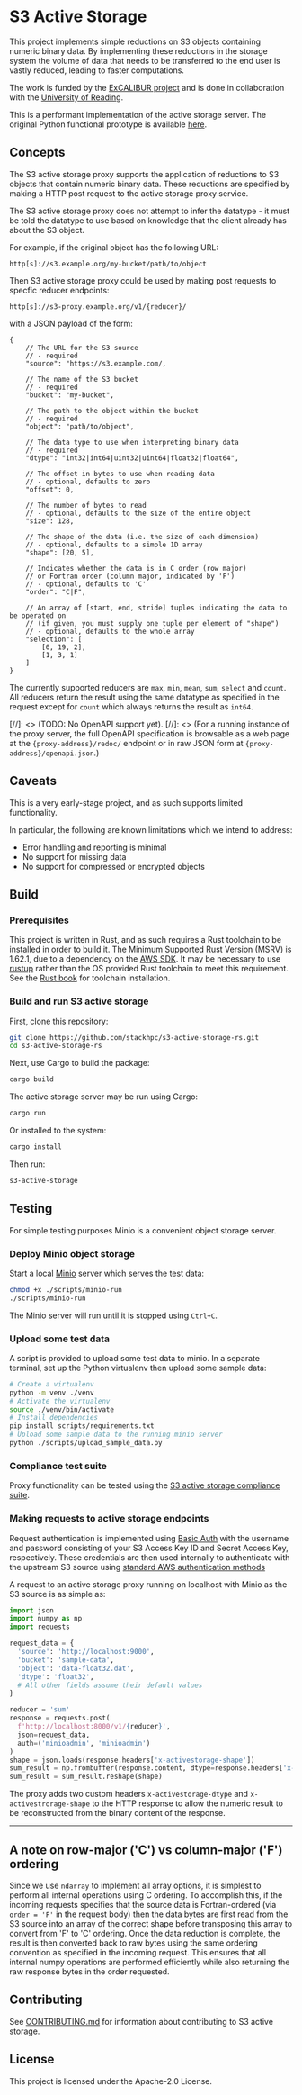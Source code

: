 # S3 Active Storage

This project implements simple reductions on S3 objects containing numeric binary data.
By implementing these reductions in the storage system the volume of data that needs to be
transferred to the end user is vastly reduced, leading to faster computations.

The work is funded by the
[ExCALIBUR project](https://www.metoffice.gov.uk/research/approach/collaboration/spf/excalibur)
and is done in collaboration with the
[University of Reading](http://www.reading.ac.uk/).

This is a performant implementation of the active storage server.
The original Python functional prototype is available [here](https://github.com/stackhpc/s3-active-storage).

## Concepts

The S3 active storage proxy supports the application of reductions to S3 objects that contain numeric binary data. These reductions are specified by making a HTTP post request to the active storage proxy service.

The S3 active storage proxy does not attempt to infer the datatype - it must be told the datatype to use based on knowledge that the client already has about the S3 object.

For example, if the original object has the following URL:

```
http[s]://s3.example.org/my-bucket/path/to/object
```

Then S3 active storage proxy could be used by making post requests to specfic reducer endpoints:

```
http[s]://s3-proxy.example.org/v1/{reducer}/
```

with a JSON payload of the form:

```
{
    // The URL for the S3 source
    // - required
    "source": "https://s3.example.com/,

    // The name of the S3 bucket
    // - required
    "bucket": "my-bucket",

    // The path to the object within the bucket
    // - required
    "object": "path/to/object",

    // The data type to use when interpreting binary data
    // - required
    "dtype": "int32|int64|uint32|uint64|float32|float64",

    // The offset in bytes to use when reading data
    // - optional, defaults to zero
    "offset": 0,

    // The number of bytes to read
    // - optional, defaults to the size of the entire object
    "size": 128,

    // The shape of the data (i.e. the size of each dimension) 
    // - optional, defaults to a simple 1D array
    "shape": [20, 5],

    // Indicates whether the data is in C order (row major)
    // or Fortran order (column major, indicated by 'F')
    // - optional, defaults to 'C'
    "order": "C|F",

    // An array of [start, end, stride] tuples indicating the data to be operated on
    // (if given, you must supply one tuple per element of "shape")
    // - optional, defaults to the whole array
    "selection": [
        [0, 19, 2],
        [1, 3, 1]
    ]
}
```

The currently supported reducers are `max`, `min`, `mean`, `sum`, `select` and `count`. All reducers return the result using the same datatype as specified in the request except for `count` which always returns the result as `int64`.

[//]: <> (TODO: No OpenAPI support yet).
[//]: <> (For a running instance of the proxy server, the full OpenAPI specification is browsable as a web page at the `{proxy-address}/redoc/` endpoint or in raw JSON form at `{proxy-address}/openapi.json`.)

## Caveats

This is a very early-stage project, and as such supports limited functionality.

In particular, the following are known limitations which we intend to address:

  * Error handling and reporting is minimal
  * No support for missing data
  * No support for compressed or encrypted objects

## Build

### Prerequisites

This project is written in Rust, and as such requires a Rust toolchain to be installed in order to build it.
The Minimum Supported Rust Version (MSRV) is 1.62.1, due to a dependency on the [AWS SDK](https://github.com/awslabs/aws-sdk-rust).
It may be necessary to use [rustup](https://rustup.rs/) rather than the OS provided Rust toolchain to meet this requirement.
See the [Rust book](https://doc.rust-lang.org/book/ch01-01-installation.html) for toolchain installation.

### Build and run S3 active storage

First, clone this repository:

```sh
git clone https://github.com/stackhpc/s3-active-storage-rs.git
cd s3-active-storage-rs
```

Next, use Cargo to build the package:

```sh
cargo build
```

The active storage server may be run using Cargo:

```sh
cargo run
```

Or installed to the system:

```sh
cargo install
```

Then run:

```sh
s3-active-storage
```

## Testing

For simple testing purposes Minio is a convenient object storage server.

### Deploy Minio object storage

Start a local [Minio](https://min.io/) server which serves the test data:

```sh
chmod +x ./scripts/minio-run
./scripts/minio-run
```

The Minio server will run until it is stopped using `Ctrl+C`.

### Upload some test data

A script is provided to upload some test data to minio.
In a separate terminal, set up the Python virtualenv then upload some sample data:

```sh
# Create a virtualenv
python -m venv ./venv
# Activate the virtualenv
source ./venv/bin/activate
# Install dependencies
pip install scripts/requirements.txt
# Upload some sample data to the running minio server
python ./scripts/upload_sample_data.py
```

### Compliance test suite

Proxy functionality can be tested using the [S3 active storage compliance suite](https://github.com/stackhpc/s3-active-storage-compliance-suite).

### Making requests to active storage endpoints

Request authentication is implemented using [Basic Auth](https://en.wikipedia.org/wiki/Basic_access_authentication) with the username and password consisting of your S3 Access Key ID and Secret Access Key, respectively. These credentials are then used internally to authenticate with the upstream S3 source using [standard AWS authentication methods](https://docs.aws.amazon.com/AmazonS3/latest/API/sigv4-auth-using-authorization-header.html)

A request to an active storage proxy running on localhost with Minio as the S3 source is as simple as:

```python
import json
import numpy as np
import requests

request_data = {
  'source': 'http://localhost:9000',
  'bucket': 'sample-data',
  'object': 'data-float32.dat',
  'dtype': 'float32',
  # All other fields assume their default values
}

reducer = 'sum'
response = requests.post(
  f'http://localhost:8000/v1/{reducer}',
  json=request_data, 
  auth=('minioadmin', 'minioadmin')
)
shape = json.loads(response.headers['x-activestorage-shape'])
sum_result = np.frombuffer(response.content, dtype=response.headers['x-activestorage-dtype'])
sum_result = sum_result.reshape(shape)
```

The proxy adds two custom headers `x-activestorage-dtype` and `x-activestrorage-shape` to the HTTP response to allow the numeric result to be reconstructed from the binary content of the response.

---

## A note on row-major ('C') vs column-major ('F') ordering

Since we use `ndarray` to implement all array options, it is simplest to perform all internal operations using C ordering. To accomplish this, if the incoming requests specifies that the source data is Fortran-ordered (via `order = 'F'` in the request body) then the data bytes are first read from the S3 source into an array of the correct shape before transposing this array to convert from 'F' to 'C' ordering. Once the data reduction is complete, the result is then converted back to raw bytes using the same ordering convention as specified in the incoming request. This ensures that all internal numpy operations are performed efficiently while also returning the raw response bytes in the order requested.

## Contributing

See [CONTRIBUTING.md](CONTRIBUTING.md) for information about contributing to S3 active storage.

## License

This project is licensed under the Apache-2.0 License.
